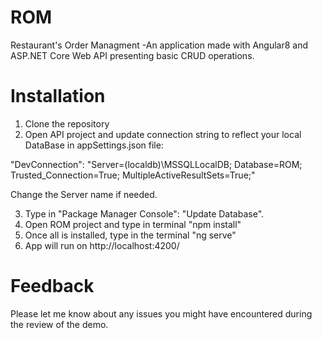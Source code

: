 # ROM
Restaurant's Order Managment -An application made with Angular8 and ASP.NET Core Web API presenting basic CRUD operations.

# Installation

1. Clone the repository
2. Open API project and update connection string to reflect your local DataBase in appSettings.json file:

"DevConnection": "Server=(localdb)\\MSSQLLocalDB; Database=ROM; Trusted_Connection=True; MultipleActiveResultSets=True;"

Change the Server name if needed.

3. Type in "Package Manager Console": "Update Database".
4. Open ROM project and type in terminal "npm install"
5. Once all is installed, type in the terminal "ng serve"
6. App will run on http://localhost:4200/

# Feedback

Please let me know about any issues you might have encountered during the review of the demo.
